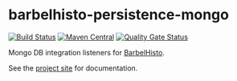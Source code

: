 # barbelhisto-persistence-mongo
[![Build Status](https://travis-ci.org/projectbarbel/barbelhisto-persistence-mongo.svg?branch=master)](https://travis-ci.org/projectbarbel/barbelhisto-persistence-mongo)
[![Maven Central](https://img.shields.io/maven-central/v/org.projectbarbel/barbelhisto-persistence-mongo.svg)](https://search.maven.org/search?q=a:barbelhisto-persistence-mongo)
[![Quality Gate Status](https://sonarcloud.io/api/project_badges/measure?project=org.projectbarbel%3Abarbelhisto-persistence-mongo&metric=alert_status)](https://sonarcloud.io/dashboard?id=org.projectbarbel%3Abarbelhisto-persistence-mongo)

Mongo DB integration listeners for [BarbelHisto](https://github.com/projectbarbel/barbelhisto-core).

See the [project site](www.projectbarbel.org) for documentation.
